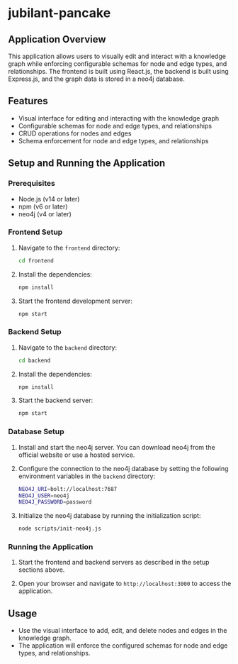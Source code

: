 # jubilant-pancake

## Application Overview

This application allows users to visually edit and interact with a knowledge graph while enforcing configurable schemas for node and edge types, and relationships. The frontend is built using React.js, the backend is built using Express.js, and the graph data is stored in a neo4j database.

## Features

- Visual interface for editing and interacting with the knowledge graph
- Configurable schemas for node and edge types, and relationships
- CRUD operations for nodes and edges
- Schema enforcement for node and edge types, and relationships

## Setup and Running the Application

### Prerequisites

- Node.js (v14 or later)
- npm (v6 or later)
- neo4j (v4 or later)

### Frontend Setup

1. Navigate to the `frontend` directory:
   ```sh
   cd frontend
   ```

2. Install the dependencies:
   ```sh
   npm install
   ```

3. Start the frontend development server:
   ```sh
   npm start
   ```

### Backend Setup

1. Navigate to the `backend` directory:
   ```sh
   cd backend
   ```

2. Install the dependencies:
   ```sh
   npm install
   ```

3. Start the backend server:
   ```sh
   npm start
   ```

### Database Setup

1. Install and start the neo4j server. You can download neo4j from the official website or use a hosted service.

2. Configure the connection to the neo4j database by setting the following environment variables in the `backend` directory:
   ```sh
   NEO4J_URI=bolt://localhost:7687
   NEO4J_USER=neo4j
   NEO4J_PASSWORD=password
   ```

3. Initialize the neo4j database by running the initialization script:
   ```sh
   node scripts/init-neo4j.js
   ```

### Running the Application

1. Start the frontend and backend servers as described in the setup sections above.

2. Open your browser and navigate to `http://localhost:3000` to access the application.

## Usage

- Use the visual interface to add, edit, and delete nodes and edges in the knowledge graph.
- The application will enforce the configured schemas for node and edge types, and relationships.
